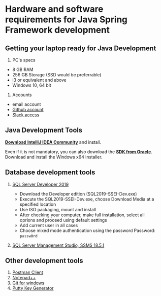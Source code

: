 # Hardware and software requirements for Java Spring Framework development

## Getting your laptop ready for Java Development
1. PC's specs
- 8 GB RAM
- 256 GB Storage (SSD would be preferrable)
- i3 or equivalent and above
- Windows 10, 64 bit

1. Accounts
- email account
- [Github account](https://github.com/join)
- [Slack access](https://slack.com/intl/en-gr/)


## Java Development Tools
**[Download IntelliJ IDEA   Community](https://www.jetbrains.com/idea/download/#section=windows)** and install.

Even if it is not mandatory, you can also download the **[SDK from Oracle](https://www.oracle.com/java/technologies/javase-jdk11-downloads.html)**. Download and install the Windows x64 Installer.

## Database development tools

1.  [SQL Server Developer 2019 ](https://www.microsoft.com/en-us/sql-server/sql-server-downloads)
    - Download the Developer edition (SQL2019-SSEI-Dev.exe)
    - Execute the SQL2019-SSEI-Dev.exe,  choose Download Media at a specified location
	- Use ISO packaging, mount and install
	- After checking your computer, make full installation, select all oprions and proceed using default settings
	- Add current user in all cases
	- Choose mixed mode authentication using the password
        Password: `passw0rd`	

1.  [SQL Server Management Studio, SSMS 18.5.1](https://docs.microsoft.com/en-us/sql/ssms/download-sql-server-management-studio-ssms?view=sql-server-ver15) 

## Other development tools

1. [Postman Client](https://www.postman.com/downloads/)
1. [Notepad++](https://notepad-plus-plus.org/downloads/v7.0/)
1. [Git for windows](https://git-scm.com/download/win)
1. [Putty Key Generator](https://www.puttygen.com/download-putty#Download_PuTTY_073_for_Windows)
